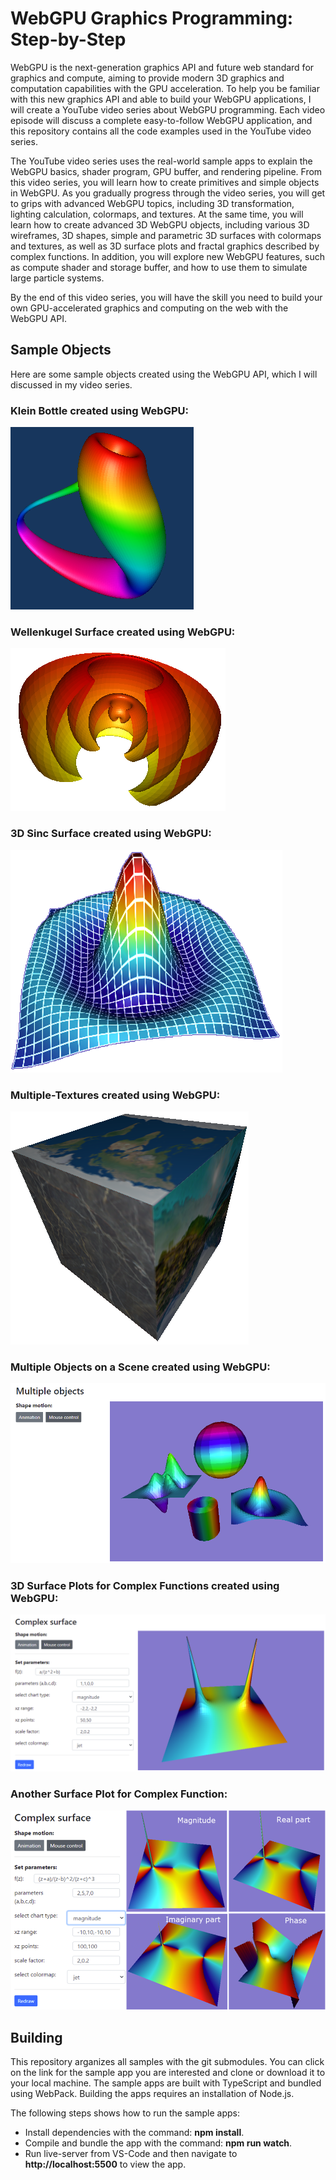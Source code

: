# WebGPU Graphics Programming: Step-by-Step 

WebGPU is the next-generation graphics API and future web standard for graphics and compute, aiming to provide modern 3D graphics and 
computation capabilities with the GPU acceleration. To help you be familiar with this new graphics API and able to build your WebGPU 
applications, I will create a YouTube video series about WebGPU programming. Each video episode will discuss a complete easy-to-follow 
WebGPU application, and this repository contains all the code examples used in the YouTube video series.

The YouTube video series uses the real-world sample apps to explain the WebGPU basics, shader program, GPU buffer, and rendering pipeline. 
From this video series, you will learn how to create primitives and simple objects in WebGPU. As you gradually progress through the video series, 
you will get to grips with advanced WebGPU topics, including 3D transformation, lighting calculation, colormaps, and textures. At the same time, 
you will learn how to create advanced 3D WebGPU objects, including various 3D wireframes, 3D shapes, simple and parametric 3D surfaces with 
colormaps and textures, as well as 3D surface plots and fractal graphics described by complex functions. In addition, you will explore new 
WebGPU features, such as compute shader and storage buffer, and how to use them to simulate large particle systems.

By the end of this video series, you will have the skill you need to build your own GPU-accelerated graphics and computing on the web with the WebGPU API.   

## Sample Objects 
Here are some sample objects created using the WebGPU API, which I will discussed in my video series.

### Klein Bottle created using WebGPU:
![klein-bottle](assets/klein-bottle.png)

### Wellenkugel Surface created using WebGPU:  
![wellenkugel](assets/wellenkugel.png) 

### 3D Sinc Surface created using WebGPU:
![sinc](assets/sinc.png) 

### Multiple-Textures created using WebGPU:
![textures](assets/textures.png) 

### Multiple Objects on a Scene created using WebGPU:
![nultiple-objects](assets/multiple-objects.png) 

### 3D Surface Plots for Complex Functions created using WebGPU:
![complex-surface](assets/complex-surface.png) 

### Another Surface Plot for Complex Function:
![complex-surface1](assets/complex-surface1.png) 

## Building

This repository arganizes all samples with the git submodules. You can click on the link for the sample app you are interested and clone or download it 
to your local machine. The sample apps are built with TypeScript and bundled using WebPack. Building the apps requires an installation of Node.js.

The following steps shows how to run the sample apps:

* Install dependencies with the command: **npm install**.
* Compile and bundle the app with the command: **npm run watch**.
* Run live-server from VS-Code and then navigate to **http://localhost:5500** to view the app.
 

